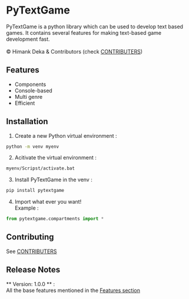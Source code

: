 # PyTextGame

PyTextGame is a python library which can be used to develop text based games. It contains several features for making text-based game development fast.
<br><br>
©️ Himank Deka & Contributors (check [CONTRIBUTERS](./CONTRIBUTERS.txt))

## Features
- Components
- Console-based
- Multi genre
- Efficient

## Installation
1. Create a new Python virtual environment :
```bash
python -m venv myenv
```

2. Acitivate the virtual environment :
```bash
myenv/Scripst/activate.bat
```

3. Install PyTextGame in the venv :
```bash
pip install pytextgame
```

4. Import what ever you want!<br>
Example :
```python
from pytextgame.compartments import *
```

## Contributing
See [CONTRIBUTERS](./CONTRIBUTERS.txt)

## Release Notes

** Version: 1.0.0 ** : <br>
All the base features mentioned in the [Features section](#features)